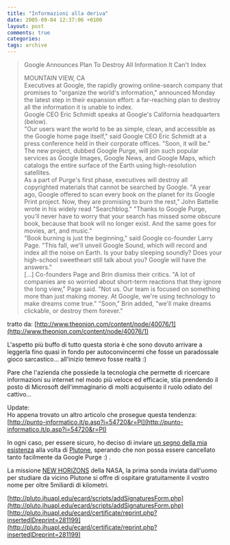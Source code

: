 ```yaml
---
title: "Informazioni alla deriva"
date: 2005-09-04 12:37:06 +0100
layout: post
comments: true
categories:
tags: archive
---
```


> Google Announces Plan To Destroy All Information It Can't Index
>
> MOUNTAIN VIEW, CA  
> Executives at Google, the rapidly growing online-search company that promises to "organize the world's information," announced Monday the latest step in their expansion effort: a far-reaching plan to destroy all the information it is unable to index.  
> Google CEO Eric Schmidt speaks at Google's California headquarters (below).  
> "Our users want the world to be as simple, clean, and accessible as the Google home page itself," said Google CEO Eric Schmidt at a press conference held in their corporate offices. "Soon, it will be."  
> The new project, dubbed Google Purge, will join such popular services as Google Images, Google News, and Google Maps, which catalogs the entire surface of the Earth using high-resolution satellites.  
> As a part of Purge's first phase, executives will destroy all copyrighted materials that cannot be searched by Google. "A year ago, Google offered to scan every book on the planet for its Google Print project. Now, they are promising to burn the rest," John Battelle wrote in his widely read "Searchblog." "Thanks to Google Purge, you'll never have to worry that your search has missed some obscure book, because that book will no longer exist. And the same goes for movies, art, and music."  
> "Book burning is just the beginning," said Google co-founder Larry Page. "This fall, we'll unveil Google Sound, which will record and index all the noise on Earth. Is your baby sleeping soundly? Does your high-school sweetheart still talk about you? Google will have the answers."  
> [...]
> Co-founders Page and Brin dismiss their critics.
> "A lot of companies are so worried about short-term reactions that they ignore the long view," Page said. "Not us. Our team is focused on something more than just making money. At Google, we're using technology to make dreams come true." "Soon," Brin added, "we'll make dreams clickable, or destroy them forever."


tratto da: [http://www.theonion.com/content/node/40076/1](http://www.theonion.com/content/node/40076/1)

L'aspetto più buffo di tutto questa storia è che sono dovuto arrivare a leggerla fino quasi in fondo per autoconvincermi che fosse un paradossale gioco sarcastico... all'inizio temevo fosse realtà :)

Pare che l'azienda che possiede la tecnologia che permette di ricercare informazioni su internet nel modo più veloce ed efficacie, stia prendendo il posto di Microsoft dell'immaginario di molti acquisento il ruolo odiato del cattivo...

Update:  
Ho appena trovato un altro articolo che prosegue questa tendenza: [http://punto-informatico.it/p.asp?i=54720&r=PI](http://punto-informatico.it/p.asp?i=54720&r=PI)

In ogni caso, per essere sicuro, ho deciso di inviare [un segno della mia esistenza](http://pluto.jhuapl.edu/ecard/certificate/reprint.php?insertedIDreprint=281199) alla volta di [Plutone](http://en.wikipedia.org/wiki/Pluto), sperando che non possa essere cancellato tanto facilmente da Google Purge :) .

La missione [NEW HORIZONS](http://pluto.jhuapl.edu/) della NASA, la prima sonda inviata dall'uomo per studiare da vicino Plutone si offre di ospitare gratuitamente il vostro nome per oltre 5miliardi di kilometri.

[http://pluto.jhuapl.edu/ecard/scripts/addSignaturesForm.php](http://pluto.jhuapl.edu/ecard/scripts/addSignaturesForm.php)  
[http://pluto.jhuapl.edu/ecard/certificate/reprint.php?insertedIDreprint=281199](http://pluto.jhuapl.edu/ecard/certificate/reprint.php?insertedIDreprint=281199)
